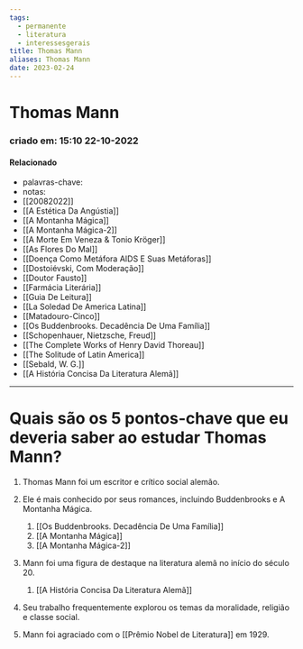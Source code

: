```yaml
---
tags:
  - permanente
  - literatura
  - interessesgerais
title: Thomas Mann
aliases: Thomas Mann
date: 2023-02-24
---
```


# Thomas Mann

### criado em: 15:10 22-10-2022

#### Relacionado

- palavras-chave: 
- notas:
- [[20082022]]
- [[A Estética Da Angústia]]
- [[A Montanha Mágica]]
- [[A Montanha Mágica-2]]
- [[A Morte Em Veneza & Tonio Kröger]]
- [[As Flores Do Mal]]
- [[Doença Como Metáfora  AIDS E Suas Metáforas]]
- [[Dostoiévski, Com Moderação]]
- [[Doutor Fausto]]
- [[Farmácia Literária]]
- [[Guia De Leitura]]
- [[La Soledad De America Latina]]
- [[Matadouro-Cinco]]
- [[Os Buddenbrooks. Decadência De Uma Família]]
- [[Schopenhauer, Nietzsche, Freud]]
- [[The Complete Works of Henry David Thoreau]]
- [[The Solitude of Latin America]]
- [[Sebald, W. G.]] 
- [[A História Concisa Da Literatura Alemã]]
- ---

# Quais são os 5 pontos-chave que eu deveria saber ao estudar Thomas Mann?

1. Thomas Mann foi um escritor e crítico social alemão.

2. Ele é mais conhecido por seus romances, incluindo Buddenbrooks e A Montanha Mágica.
	1. [[Os Buddenbrooks. Decadência De Uma Família]]
	2. [[A Montanha Mágica]]
	3. [[A Montanha Mágica-2]]

3. Mann foi uma figura de destaque na literatura alemã no início do século 20.
	1. [[A História Concisa Da Literatura Alemã]]

4. Seu trabalho frequentemente explorou os temas da moralidade, religião e classe social.

5. Mann foi agraciado com o [[Prêmio Nobel de Literatura]] em 1929.
